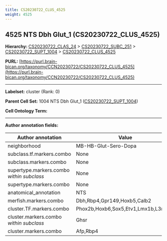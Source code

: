 ```yaml
---
title: CS20230722_CLUS_4525
weight: 4525
---
```

## 4525 NTS Dbh Glut_1 (CS20230722_CLUS_4525)
<b>Hierarchy: </b>
[CS20230722_CLAS_24](../CS20230722_CLAS_24) >
[CS20230722_SUBC_251](../CS20230722_SUBC_251) >
[CS20230722_SUPT_1004](../CS20230722_SUPT_1004) >
[CS20230722_CLUS_4525](../CS20230722_CLUS_4525)

**PURL:** [https://purl.brain-bican.org/taxonomy/CCN20230722/CS20230722_CLUS_4525](https://purl.brain-bican.org/taxonomy/CCN20230722/CS20230722_CLUS_4525)

---


**Labelset:** cluster (Rank: 0)

**Parent Cell Set:** 1004 NTS Dbh Glut_1 ([CS20230722_SUPT_1004](../CS20230722_SUPT_1004))



**Cell Ontology Term:** 

[MARKER GENES.]: #


---

[TRANSFERRED ANNOTATIONS.]: #


[AUTHOR ANNOTATION FIELDS.]: #


**Author annotation fields:**

| Author annotation | Value |
|-------------------|-------|
|neighborhood|MB-HB-Glut-Sero-Dopa|
|subclass.tf.markers.combo|None|
|subclass.markers.combo|None|
|supertype.markers.combo _within subclass_|None|
|supertype.markers.combo|None|
|anatomical_annotation|NTS|
|merfish.markers.combo|Dbh,Rbp4,Gpr149,Hoxb5,Calb2|
|cluster.TF.markers.combo|Phox2b,Hoxb6,Sox5,Etv1,Lmx1b,L3mbtl4|
|cluster.markers.combo _within subclass_|Ghsr|
|cluster.markers.combo|Afp,Rbp4|
